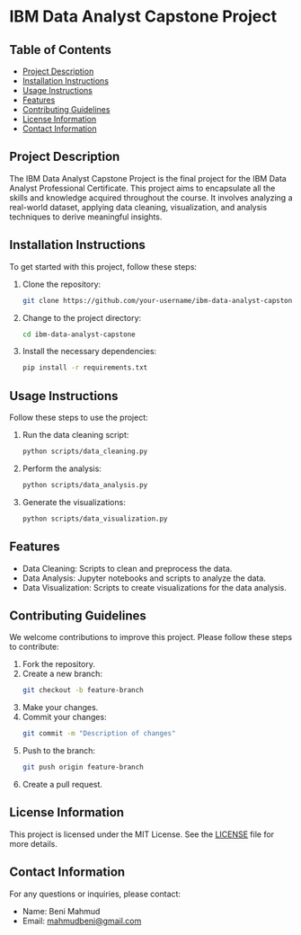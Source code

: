 # IBM Data Analyst Capstone Project

## Table of Contents
- [Project Description](#project-description)
- [Installation Instructions](#installation-instructions)
- [Usage Instructions](#usage-instructions)
- [Features](#features)
- [Contributing Guidelines](#contributing-guidelines)
- [License Information](#license-information)
- [Contact Information](#contact-information)

## Project Description
The IBM Data Analyst Capstone Project is the final project for the IBM Data Analyst Professional Certificate. This project aims to encapsulate all the skills and knowledge acquired throughout the course. It involves analyzing a real-world dataset, applying data cleaning, visualization, and analysis techniques to derive meaningful insights.

## Installation Instructions
To get started with this project, follow these steps:

1. Clone the repository:
    ```bash
    git clone https://github.com/your-username/ibm-data-analyst-capstone.git
    ```
2. Change to the project directory:
    ```bash
    cd ibm-data-analyst-capstone
    ```
3. Install the necessary dependencies:
    ```bash
    pip install -r requirements.txt
    ```

## Usage Instructions
Follow these steps to use the project:

1. Run the data cleaning script:
    ```bash
    python scripts/data_cleaning.py
    ```
2. Perform the analysis:
    ```bash
    python scripts/data_analysis.py
    ```
3. Generate the visualizations:
    ```bash
    python scripts/data_visualization.py
    ```

## Features
- Data Cleaning: Scripts to clean and preprocess the data.
- Data Analysis: Jupyter notebooks and scripts to analyze the data.
- Data Visualization: Scripts to create visualizations for the data analysis.

## Contributing Guidelines
We welcome contributions to improve this project. Please follow these steps to contribute:

1. Fork the repository.
2. Create a new branch:
    ```bash
    git checkout -b feature-branch
    ```
3. Make your changes.
4. Commit your changes:
    ```bash
    git commit -m "Description of changes"
    ```
5. Push to the branch:
    ```bash
    git push origin feature-branch
    ```
6. Create a pull request.

## License Information
This project is licensed under the MIT License. See the [LICENSE](LICENSE) file for more details.

## Contact Information
For any questions or inquiries, please contact:

- Name: Beni Mahmud
- Email: mahmudbeni@gmail.com
